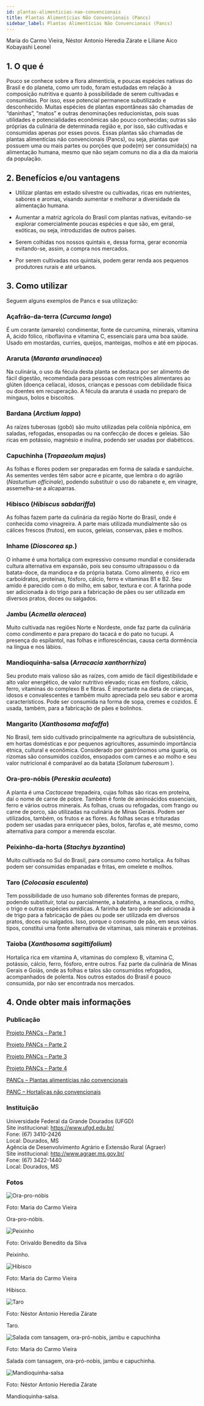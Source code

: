 ```yaml
---
id: plantas-alimenticias-nao-convencionais
title: Plantas Alimentícias Não Convencionais (Pancs)
sidebar_label: Plantas Alimentícias Não Convencionais (Pancs)
---
```


<div class="center-textArticle">Maria do Carmo Vieira, Néstor Antonio Heredia Zárate e Liliane Aico Kobayashi Leonel</div>

## **1. O que é**

Pouco se conhece sobre a flora alimentícia, e poucas espécies
nativas do Brasil e do planeta, como um todo, foram estudadas
em relação à composição nutritiva e quanto à possibilidade de
serem cultivadas e consumidas. Por isso, esse potencial
permanece subutilizado e desconhecido. Muitas espécies de
plantas espontâneas são chamadas de “daninhas”, “matos” e
outras denominações reducionistas, pois suas utilidades e
potencialidades econômicas são pouco conhecidas; outras são
próprias da culinária de determinada região e, por isso, são
cultivadas e consumidas apenas por esses povos. Essas
plantas são chamadas de plantas alimentícias não
convencionais (Pancs), ou seja, plantas que possuem uma ou
mais partes ou porções que pode(m) ser consumida(s) na
alimentação humana, mesmo que não sejam comuns no dia a dia
da maioria da população.

## **2. Benefícios e/ou vantagens**

- Utilizar plantas em estado silvestre ou cultivadas, ricas em
  nutrientes, sabores e aromas, visando aumentar e melhorar a
  diversidade da alimentação humana.

- Aumentar a matriz agrícola do Brasil com plantas nativas,
  evitando-se explorar comercialmente poucas espécies e que
  são, em geral, exóticas, ou seja, introduzidas de outros
  países.

- Serem colhidas nos nossos quintais e, dessa forma, gerar
  economia evitando-se, assim, a compra nos mercados.

- Por serem cultivadas nos quintais, podem gerar renda aos
  pequenos produtores rurais e até urbanos.

## **3. Como utilizar**

Seguem alguns exemplos de Pancs e sua utilização:

### Açafrão-da-terra (<em>Curcuma longa</em>)

É um corante (amarelo) condimentar, fonte de curcumina, minerais, vitamina A, ácido
fólico, riboflavina e vitamina C, essenciais para uma boa saúde.
Usado em mostardas, curries, queijos, manteigas, molhos e até
em pipocas.

### Araruta (<em>Maranta arundinacea</em>)

Na culinária, o uso da fécula
desta planta se destaca por ser alimento de fácil digestão,
recomendada para pessoas com restrições alimentares ao
glúten (doença celíaca), idosos, crianças e pessoas com
debilidade física ou doentes em recuperação. A fécula da araruta
é usada no preparo de mingaus, bolos e biscoitos.

### Bardana (<em>Arctium lappa</em>)

As raízes tuberosas (gobô) são
muito utilizadas pela colônia nipônica, em saladas, refogadas,
ensopadas ou na confecção de doces e geleias. São ricas em
potássio, magnésio e inulina, podendo ser usadas por diabéticos.

### Capuchinha (<em>Tropaeolum majus</em>)

As folhas e flores podem
ser preparadas em forma de salada e sanduíche. As sementes
verdes têm sabor acre e picante, que lembra o do agrião
(<em>Nasturtium officinale</em>), podendo substituir o uso do rabanete e,
em vinagre, assemelha-se a alcaparras.

### Hibisco (<em>Hibiscus sabdariffa</em>)

As folhas fazem parte da
culinária da região Norte do Brasil, onde é conhecida como
vinagreira. A parte mais utilizada mundialmente são os cálices
frescos (frutos), em sucos, geleias, conservas, pães e molhos.

### Inhame (<em>Dioscorea sp.</em>)

O inhame é uma hortaliça com
expressivo consumo mundial e considerada cultura alternativa
em expansão, pois seu consumo ultrapassou o da batata-doce,
da mandioca e da própria batata. Como alimento, é rico em
carboidratos, proteínas, fósforo, cálcio, ferro e vitaminas B1 e B2.
Seu amido é parecido com o do milho, em sabor, textura e cor.
A farinha pode ser adicionada à do trigo para a fabricação de pães
ou ser utilizada em diversos pratos, doces ou salgados.

### Jambu (<em>Acmella oleracea</em>)

Muito cultivada nas regiões Norte e
Nordeste, onde faz parte da culinária como condimento e para
preparo do tacacá e do pato no tucupi. A presença do espilantol,
nas folhas e inflorescências, causa certa dormência na língua e
nos lábios.

### Mandioquinha-salsa (<em>Arracacia xanthorrhiza</em>)

Seu produto
mais valioso são as raízes, com amido de fácil digestibilidade e
alto valor energético, de valor nutritivo elevado; ricas em fósforo,
cálcio, ferro, vitaminas do complexo B e fibras. É importante na
dieta de crianças, idosos e convalescentes e também muito
apreciada pelo seu sabor e aroma característicos. Pode ser
consumida na forma de sopa, cremes e cozidos. É usada,
também, para a fabricação de pães e bolinhos.

### Mangarito (<em>Xanthosoma mafaffa</em>)

No Brasil, tem sido cultivado
principalmente na agricultura de subsistência, em hortas
domésticas e por pequenos agricultores, assumindo importância
étnica, cultural e econômica. Considerado por gastrônomos uma
iguaria, os rizomas são consumidos cozidos, ensopados com
carnes e ao molho e seu valor nutricional é comparável ao da
batata (<em>Solanum tuberosum </em>).

### Ora-pro-nóbis (<em>Pereskia aculeata</em>)

A planta é uma <em>Cactaceae</em> trepadeira, cujas folhas são ricas em proteína, daí o nome de
carne de pobre. Também é fonte de aminoácidos essenciais,
ferro e vários outros minerais. As folhas, cruas ou refogadas, com
frango ou carne de porco, são utilizadas na culinária de Minas
Gerais. Podem ser utilizados, também, os frutos e as flores. As
folhas secas e trituradas podem ser usadas para enriquecer pães,
bolos, farofas e, até mesmo, como alternativa para compor a
merenda escolar.

### Peixinho-da-horta (<em>Stachys byzantina</em>)

Muito cultivada no Sul
do Brasil, para consumo como hortaliça. As folhas podem ser
consumidas empanadas e fritas, em omelete e molhos.

### Taro (<em>Colocasia esculenta</em>)

Tem possibilidade de uso humano
sob diferentes formas de preparo, podendo substituir, total ou
parcialmente, a batatinha, a mandioca, o milho, o trigo e outras
espécies amídicas. A farinha de taro pode ser adicionada à de
trigo para a fabricação de pães ou pode ser utilizada em diversos
pratos, doces ou salgados. Isso, porque o consumo de pão, em
seus vários tipos, constitui uma fonte alternativa de vitaminas,
sais minerais e proteínas.

### Taioba (<em>Xanthosoma sagittifolium</em>)

Hortaliça rica em
vitamina A, vitaminas do complexo B, vitamina C, potássio,
cálcio, ferro, fósforo, entre outros. Faz parte da culinária de Minas
Gerais e Goiás, onde as folhas e talos são consumidos
refogados, acompanhados de polenta. Nos outros estados do
Brasil é pouco consumida, por não ser encontrada nos
mercados.

## **4. Onde obter mais informações**

### Publicação

[Projeto PANCs – Parte 1](https://bit.ly/37DsC9Q)

[Projeto PANCs – Parte 2](https://bit.ly/3aSagEc)

[Projeto PANCs – Parte 3](https://bit.ly/2vp3cP0)

[Projeto PANCs – Parte 4](https://bit.ly/315go7K)

[PANCs – Plantas alimentícias não convencionais](https://bit.ly/2U18eM2)

[PANC – Hortaliças não convencionais](https://bit.ly/35F0Icj)

<div className="container-instituicoes">

### Instituição

  <div className="instituicao">
    <div className="nome-instituicao">
      Universidade Federal da Grande Dourados (UFGD)
    </div>
    <div className="site-instituicao">
      <span className="negrito">Site institucional: </span>
      <a href="https://www.ufgd.edu.br/" target="_blank"> https://www.ufgd.edu.br/</a>
    </div>
    <div className="telefone-instituicao">
      <span className="negrito">Fone:</span> (67) 3410-2426
    </div>
    <div className="cidade-uf-instituicao">
      <span className="negrito">Local:</span> Dourados, MS
    </div>    
  </div>

  <div className="instituicao">
    <div className="nome-instituicao">
      Agência de Desenvolvimento Agrário e Extensão Rural (Agraer)
    </div>
    <div className="site-instituicao">
      <span className="negrito">Site institucional: </span>
      <a href="http://www.agraer.ms.gov.br/" target="_blank"> http://www.agraer.ms.gov.br/</a>
    </div>
    <div className="telefone-instituicao">
      <span className="negrito">Fone:</span> (67) 3422-1440
    </div>
    <div className="cidade-uf-instituicao">
      <span className="negrito">Local:</span> Dourados, MS
    </div>    
  </div>
</div>

### Fotos 

<div class="container-img"> 

  ![Ora-pro-nóbis](/img/docs/11_plantas_alimenticias/FOTO_01.jpg)

  <span class="legenda-foto-fonte">Foto: Maria do Carmo Vieira</span>
  <div className="legenda-foto">Ora-pro-nóbis.</div>
</div>

<div class="container-img"> 

  ![Peixinho](/img/docs/11_plantas_alimenticias/FOTO_02.jpg)

  <span class="legenda-foto-fonte">Foto: Orivaldo Benedito da Silva</span>
  <div className="legenda-foto">Peixinho.</div>
</div>

<div class="container-img"> 

  ![Hibisco](/img/docs/11_plantas_alimenticias/FOTO_03.jpg)

  <span class="legenda-foto-fonte">Foto: Maria do Carmo Vieira</span>
  <div className="legenda-foto">Hibisco.</div>
</div>

<div class="container-img"> 

  ![Taro](/img/docs/11_plantas_alimenticias/FOTO_04.jpg)

  <span class="legenda-foto-fonte">Foto: Néstor Antonio Heredia Zárate</span>
  <div className="legenda-foto">Taro.</div>
</div>

<div class="container-img"> 

  ![Salada com tansagem, ora-pró-nobis, jambu e capuchinha](/img/docs/11_plantas_alimenticias/FOTO_05.jpg)

  <span class="legenda-foto-fonte">Foto: Maria do Carmo Vieira</span>
  <div className="legenda-foto">Salada com tansagem, ora-pró-nobis, jambu e capuchinha.</div>
</div>

<div class="container-img"> 

  ![Mandioquinha-salsa](/img/docs/11_plantas_alimenticias/FOTO_06.jpg)

  <span class="legenda-foto-fonte">Foto: Néstor Antonio Heredia Zárate</span>
  <div className="legenda-foto">Mandioquinha-salsa.</div>
</div>
